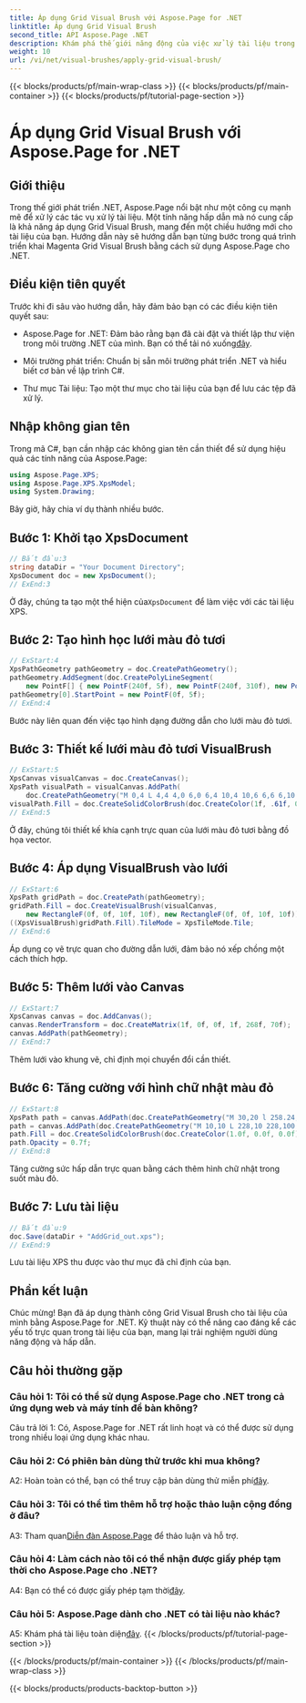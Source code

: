 ```yaml
---
title: Áp dụng Grid Visual Brush với Aspose.Page for .NET
linktitle: Áp dụng Grid Visual Brush
second_title: API Aspose.Page .NET
description: Khám phá thế giới năng động của việc xử lý tài liệu trong .NET với Aspose.Page. Tìm hiểu cách áp dụng Grid Visual Brush để có các tài liệu trực quan ấn tượng.
weight: 10
url: /vi/net/visual-brushes/apply-grid-visual-brush/
---
```


{{< blocks/products/pf/main-wrap-class >}}
{{< blocks/products/pf/main-container >}}
{{< blocks/products/pf/tutorial-page-section >}}

# Áp dụng Grid Visual Brush với Aspose.Page for .NET

## Giới thiệu

Trong thế giới phát triển .NET, Aspose.Page nổi bật như một công cụ mạnh mẽ để xử lý các tác vụ xử lý tài liệu. Một tính năng hấp dẫn mà nó cung cấp là khả năng áp dụng Grid Visual Brush, mang đến một chiều hướng mới cho tài liệu của bạn. Hướng dẫn này sẽ hướng dẫn bạn từng bước trong quá trình triển khai Magenta Grid Visual Brush bằng cách sử dụng Aspose.Page cho .NET.

## Điều kiện tiên quyết

Trước khi đi sâu vào hướng dẫn, hãy đảm bảo bạn có các điều kiện tiên quyết sau:

-  Aspose.Page for .NET: Đảm bảo rằng bạn đã cài đặt và thiết lập thư viện trong môi trường .NET của mình. Bạn có thể tải nó xuống[đây](https://releases.aspose.com/page/net/).

- Môi trường phát triển: Chuẩn bị sẵn môi trường phát triển .NET và hiểu biết cơ bản về lập trình C#.

- Thư mục Tài liệu: Tạo một thư mục cho tài liệu của bạn để lưu các tệp đã xử lý.

## Nhập không gian tên

Trong mã C#, bạn cần nhập các không gian tên cần thiết để sử dụng hiệu quả các tính năng của Aspose.Page:

```csharp
using Aspose.Page.XPS;
using Aspose.Page.XPS.XpsModel;
using System.Drawing;
```

Bây giờ, hãy chia ví dụ thành nhiều bước.

## Bước 1: Khởi tạo XpsDocument

```csharp
// Bắt đầu:3
string dataDir = "Your Document Directory";
XpsDocument doc = new XpsDocument();
// ExEnd:3
```

 Ở đây, chúng ta tạo một thể hiện của`XpsDocument` để làm việc với các tài liệu XPS.

## Bước 2: Tạo hình học lưới màu đỏ tươi

```csharp
// ExStart:4
XpsPathGeometry pathGeometry = doc.CreatePathGeometry();
pathGeometry.AddSegment(doc.CreatePolyLineSegment(
    new PointF[] { new PointF(240f, 5f), new PointF(240f, 310f), new PointF(0f, 310f) }));
pathGeometry[0].StartPoint = new PointF(0f, 5f);
// ExEnd:4
```

Bước này liên quan đến việc tạo hình dạng đường dẫn cho lưới màu đỏ tươi.

## Bước 3: Thiết kế lưới màu đỏ tươi VisualBrush

```csharp
// ExStart:5
XpsCanvas visualCanvas = doc.CreateCanvas();
XpsPath visualPath = visualCanvas.AddPath(
    doc.CreatePathGeometry("M 0,4 L 4,4 4,0 6,0 6,4 10,4 10,6 6,6 6,10 4,10 4,6 0,6 Z"));
visualPath.Fill = doc.CreateSolidColorBrush(doc.CreateColor(1f, .61f, 0.1f, 0.61f));
// ExEnd:5
```

Ở đây, chúng tôi thiết kế khía cạnh trực quan của lưới màu đỏ tươi bằng đồ họa vector.

## Bước 4: Áp dụng VisualBrush vào lưới

```csharp
// ExStart:6
XpsPath gridPath = doc.CreatePath(pathGeometry);
gridPath.Fill = doc.CreateVisualBrush(visualCanvas,
    new RectangleF(0f, 0f, 10f, 10f), new RectangleF(0f, 0f, 10f, 10f));
((XpsVisualBrush)gridPath.Fill).TileMode = XpsTileMode.Tile;
// ExEnd:6
```

Áp dụng cọ vẽ trực quan cho đường dẫn lưới, đảm bảo nó xếp chồng một cách thích hợp.

## Bước 5: Thêm lưới vào Canvas

```csharp
// ExStart:7
XpsCanvas canvas = doc.AddCanvas();
canvas.RenderTransform = doc.CreateMatrix(1f, 0f, 0f, 1f, 268f, 70f);
canvas.AddPath(pathGeometry);
// ExEnd:7
```

Thêm lưới vào khung vẽ, chỉ định mọi chuyển đổi cần thiết.

## Bước 6: Tăng cường với hình chữ nhật màu đỏ

```csharp
// ExStart:8
XpsPath path = canvas.AddPath(doc.CreatePathGeometry("M 30,20 l 258.24,0 0,56.64 -258.24,0 Z"));
path = canvas.AddPath(doc.CreatePathGeometry("M 10,10 L 228,10 228,100 10,100"));
path.Fill = doc.CreateSolidColorBrush(doc.CreateColor(1.0f, 0.0f, 0.0f));
path.Opacity = 0.7f;
// ExEnd:8
```

Tăng cường sức hấp dẫn trực quan bằng cách thêm hình chữ nhật trong suốt màu đỏ.

## Bước 7: Lưu tài liệu

```csharp
// Bắt đầu:9
doc.Save(dataDir + "AddGrid_out.xps");
// ExEnd:9
```

Lưu tài liệu XPS thu được vào thư mục đã chỉ định của bạn.

## Phần kết luận

Chúc mừng! Bạn đã áp dụng thành công Grid Visual Brush cho tài liệu của mình bằng Aspose.Page for .NET. Kỹ thuật này có thể nâng cao đáng kể các yếu tố trực quan trong tài liệu của bạn, mang lại trải nghiệm người dùng năng động và hấp dẫn.

## Câu hỏi thường gặp

### Câu hỏi 1: Tôi có thể sử dụng Aspose.Page cho .NET trong cả ứng dụng web và máy tính để bàn không?

Câu trả lời 1: Có, Aspose.Page for .NET rất linh hoạt và có thể được sử dụng trong nhiều loại ứng dụng khác nhau.

### Câu hỏi 2: Có phiên bản dùng thử trước khi mua không?

 A2: Hoàn toàn có thể, bạn có thể truy cập bản dùng thử miễn phí[đây](https://releases.aspose.com/).

### Câu hỏi 3: Tôi có thể tìm thêm hỗ trợ hoặc thảo luận cộng đồng ở đâu?

 A3: Tham quan[Diễn đàn Aspose.Page](https://forum.aspose.com/c/page/39) để thảo luận và hỗ trợ.

### Câu hỏi 4: Làm cách nào tôi có thể nhận được giấy phép tạm thời cho Aspose.Page cho .NET?

 A4: Bạn có thể có được giấy phép tạm thời[đây](https://purchase.aspose.com/temporary-license/).

### Câu hỏi 5: Aspose.Page dành cho .NET có tài liệu nào khác?

 A5: Khám phá tài liệu toàn diện[đây](https://reference.aspose.com/page/net/).
{{< /blocks/products/pf/tutorial-page-section >}}

{{< /blocks/products/pf/main-container >}}
{{< /blocks/products/pf/main-wrap-class >}}

{{< blocks/products/products-backtop-button >}}
